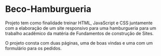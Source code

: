 # Beco-Hamburgueria

Projeto tem como finalidade treinar HTML, JavaScript e CSS juntamente com a elaboração de um site responsivo para uma hamburgueria para um trabalho acadêmico da matéria de Fundamentos de construção de Sites.

O projeto consta com duas páginas, uma de boas vindas e uma com um formulário para os pedidos.
